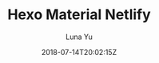 ---
title: "Hexo Material Netlify"
github: https://github.com/lunaceee/hexo-material-netlify
demo: https://hexo-material-cms.netlify.com/
author: Luna Yu
ssg:
  - Hexo
cms:
  - NetlifyCMS
date: 2018-07-14T20:02:15Z
github_branch: master
description: "Hexo + Netlify CMS starter based on material design"
stale: true
---